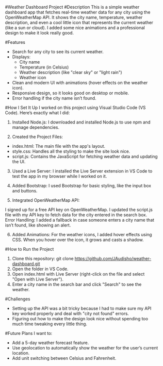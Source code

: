#Weather Dashboard Project
#Description
This is a simple weather dashboard app that fetches real-time weather data for any city using the OpenWeatherMap API. It shows the city name, temperature, weather description, and even a cool little icon that represents the current weather (like a sun or cloud). I added some nice animations and a professional design to make it look really good.

#Features
- Search for any city to see its current weather.
- Displays:
  - City name
  - Temperature (in Celsius)
  - Weather description (like "clear sky" or "light rain")
  - Weather icon
- Clean and modern UI with animations (hover effects on the weather icon).
- Responsive design, so it looks good on desktop or mobile.
- Error handling if the city name isn’t found.

#How I Set It Up
I worked on this project using Visual Studio Code (VS Code). Here’s exactly what I did:

1. Installed Node.js: I downloaded and installed Node.js to use npm and manage dependencies.

2. Created the Project Files:

- index.html: The main file with the app's layout.
- style.css: Handles all the styling to make the site look nice.
- script.js: Contains the JavaScript for fetching weather data and updating the UI.
  
3. Used a Live Server: I installed the Live Server extension in VS Code to test the app in my browser while I worked on it.

4. Added Bootstrap: I used Bootstrap for basic styling, like the input box and buttons.

5. Integrated OpenWeatherMap API:

I signed up for a free API key on OpenWeatherMap.
I updated the script.js file with my API key to fetch data for the city entered in the search box.
Error Handling: I added a fallback in case someone enters a city name that isn’t found, like showing an alert.

6. Added Animations: For the weather icons, I added hover effects using CSS. When you hover over the icon, it grows and casts a shadow.

#How to Run the Project
1. Clone this repository: git clone https://github.com/JAudisho/weather-dashboard.git
2. Open the folder in VS Code.
3. Open index.html with Live Server (right-click on the file and select "Open with Live Server").
4. Enter a city name in the search bar and click "Search" to see the weather.
   
#Challenges
- Setting up the API was a bit tricky because I had to make sure my API key worked properly and deal with "city not found" errors.
- Figuring out how to make the design look nice without spending too much time tweaking every little thing.

#Future Plans
I want to:
- Add a 5-day weather forecast feature.
- Use geolocation to automatically show the weather for the user’s current location.
- Add unit switching between Celsius and Fahrenheit.
